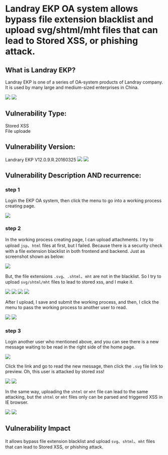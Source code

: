 # Landray EKP OA system allows bypass file extension blacklist and upload svg/shtml/mht files that can lead to Stored XSS, or phishing attack.

## What is Landray EKP?

Landray EKP is one of a series of OA-system products of Landray company.
It is used by many large and medium-sized enterprises in China.

![](pic/landray-ekp-1.jpg)
![](pic/landray-ekp-2.jpg)

## Vulnerability Type:
Stored XSS <br>
File uploade

## Vulnerability Version:
Landrary EKP V12.0.9.R.20160325
![](pic/landray-ekp-3.png)
![](pic/landray-ekp-4.jpg)

## Vulnerability Description AND recurrence:

### step 1

Login the EKP OA system, then click the menu to go into a working process creating page.

![](pic/landray-ekp-5.png)

### step 2

In the working process creating page, I can upload attachments. I try to upload `jsp`、`html` files at first, but I failed. Because there is a security check with a file extension blacklist in both frontend and backend. Just as screenshot shown as below:

![](pic/landray-ekp-6.png)

But, the file extensions `.svg`、`.shtml`、`mht` are not in the blacklist. So I try to upload `svg/shtml/mht` files to lead to stored xss, and I make it.

![](pic/landray-ekp-7.png)
![](pic/landray-ekp-8.jpg)
![](pic/landray-ekp-9.png)
![](pic/landray-ekp-10.png)

After I upload, I save and submit the working process, and then, I click the menu to pass the working process to another user to read.

![](pic/landray-ekp-11.png)
![](pic/landray-ekp-12.png)

### step 3

Login another user who mentioned above, and you can see there is a new message waiting to be read in the right side of the home page.

![](pic/landray-ekp-13.jpg)

Click the link and go to read the new message, then click the `.svg` file link to preview. Oh, this user is attacked by stored xss!

![](pic/landray-ekp-14.png)
![](pic/landray-ekp-15.png)

In the same way, uploading the `shtml` or `mht` file can lead to the same attacking, but the `shtml` or `mht` files only can be parsed and triggered XSS in IE browser.

![](pic/landray-ekp-16.png)
![](pic/landray-ekp-17.png)






## Vulnerability Impact

It allows bypass file extension blacklist and upload `svg`、`shtml`、`mht` files that can lead to Stored XSS, or phishing attack.